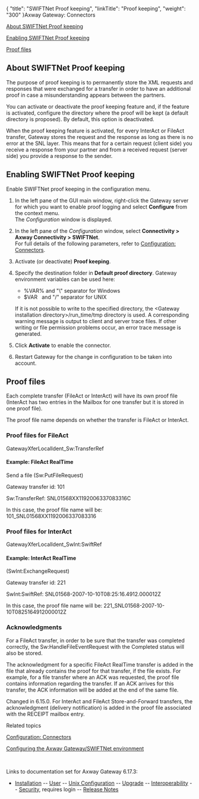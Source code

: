 {
    "title": "SWIFTNet Proof keeping",
    "linkTitle": "Proof keeping",
    "weight": "300"
}<span class="mc-variable axway_variables.Component_Long_Name variable">Axway Gateway</span>: Connectors

[About SWIFTNet Proof keeping](#about)

[Enabling SWIFTNet Proof keeping](#enabling)

[Proof files](#proof_files)

<span id="about"></span>

## About SWIFTNet Proof keeping

The purpose of proof keeping is to permanently store the XML requests and responses that were exchanged for a transfer in order to have an additional proof in case a misunderstanding appears between the partners.

You can activate or deactivate the proof keeping feature and, if the feature is activated, configure the directory where the proof will be kept (a default directory is proposed). By default, this option is deactivated.

When the proof keeping feature is activated, for every InterAct or FileAct transfer, Gateway stores the request and the response as long as there is no error at the SNL layer. This means that for a certain request (client side) you receive a response from your partner and from a received request (server side) you provide a response to the sender.

<span id="enabling"></span>

## Enabling SWIFTNet Proof keeping

Enable SWIFTNet proof keeping in the configuration menu.

1.  In the left pane of the GUI main window, right-click the Gateway server for which you want to enable proof logging and select <span style="font-weight: bold;">Configure</span> from the context menu.  
    The <span style="font-style: italic;">Configuration</span> window is displayed.
2.  In the left pane of the <span style="font-style: italic;">Configuration</span> window, select <span style="font-weight: bold;">Connectivity > Axway Connectivity > SWIFTNet</span>.  
    For full details of the following parameters, refer to [Configuration: Connectors](../../../../configuration_start_here/config_connectors#olh_connectivity_swiftnet).
3.  Activate (or deactivate) <span style="font-weight: bold;">Proof keeping</span>.
4.  Specify the destination folder in <span style="font-weight: bold;">Default proof directory</span>. Gateway environment variables can be used here:
    -   %VAR% and "\\" separator for Windows
    -   $VAR   and "/" separator for UNIX

      
    If it is not possible to write to the specified directory, the <span class="code">&lt;Gateway installation directory>/run\_time/tmp</span> directory is used. A corresponding warning message is output to client and server trace files. If other writing or file permission problems occur, an error trace message is generated.
5.  Click <span style="font-weight: bold;">Activate</span> to enable the connector.
6.  Restart Gateway for the change in configuration to be taken into account.

<span id="proof_files"></span>

## Proof files

Each complete transfer (FileAct or InterAct) will have its own proof file (InterAct has two entries in the Mailbox for one transfer but it is stored in one proof file).

The proof file name depends on whether the transfer is FileAct or InterAct.

### Proof files for FileAct

GatewayXferLocalIdent\_Sw:TransferRef

#### Example: FileAct RealTime

Send a file (Sw:PutFileRequest)

Gateway transfer id: 101

Sw:TransferRef: SNL01568XX1192006337083316C

In this case, the proof file name will be: 101\_SNL01568XX1192006337083316

### Proof files for InterAct

GatewayXferLocalIdent\_SwInt:SwiftRef

#### Example: InterAct RealTime

(SwInt:ExchangeRequest)

Gateway transfer id: 221

SwInt:SwiftRef: SNL01568-2007-10-10T08:25:16.4912.000012Z

In this case, the proof file name will be: 221\_SNL01568-2007-10-10T0825164912000012Z

<span id="Acknowle"></span>

### Acknowledgments

For a FileAct transfer, in order to be sure that the transfer was completed correctly, the Sw:HandleFileEventRequest with the Completed status will also be stored.

The acknowledgment for a specific FileAct RealTime transfer is added in the file that already contains the proof for that transfer, if the file exists. For example, for a file transfer where an ACK was requested, the proof file contains information regarding the transfer. If an ACK arrives for this transfer, the ACK information will be added at the end of the same file.

Changed in 6.15.0. For InterAct and FileAct Store-and-Forward transfers, the acknowledgment (delivery notification) is added in the proof file associated with the RECEIPT mailbox entry.

Related topics

[Configuration: Connectors](../../../../configuration_start_here/config_connectors#olh_connectivity_swiftnet)

[Configuring the <span class="mc-variable axway_variables.Component_Long_Name variable">Axway Gateway</span>/SWIFTNet environment](../../swiftnet_connector/swiftnet_configuring)

 

Links to documentation set for Axway Gateway <span class="mc-variable axway_variables.Release_Number variable">6.17.3</span>:

-   [Installation](#) -- [User](#) -- [Unix Configuration](#) -- [Upgrade](#) -- [Interoperability](#) -- [Security](#), requires login -- [Release Notes](#)
